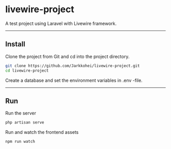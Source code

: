 # livewire-project

A test project using Laravel with Livewire framework.

---

## Install

Clone the project from Git and cd into the project directory.
```bash
git clone https://github.com/Jarkkohei/livewire-project.git
cd livewire-project
```

Create a database and set the environment variables in .env -file.

---

## Run

Run the server
```bash
php artisan serve
```

Run and watch the frontend assets
```bash
npm run watch
```

